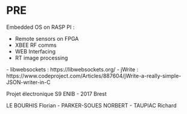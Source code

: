 # PRE
Embedded OS on RASP PI :
 - Remote sensors on FPGA
 - XBEE RF comms
 - WEB Interfacing
 - RT image processing

<Required dependency>
 - libwebsockets : https://libwebsockets.org/
 - jWrite : https://www.codeproject.com/Articles/887604/jWrite-a-really-simple-JSON-writer-in-C
 
 
Projet électronique S9
ENIB - 2017 Brest

LE BOURHIS Florian - PARKER-SOUES NORBERT - TAUPIAC Richard
